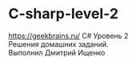 # C-sharp-level-2<br>
https://geekbrains.ru/ C# Уровень 2<br>
Решения домашних заданий.<br>
Выполнил Дмитрий Ищенко
